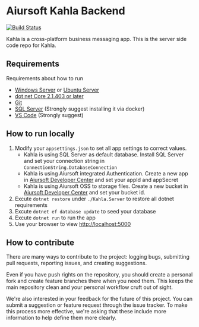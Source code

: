 # Aiursoft Kahla Backend

[![Build Status](https://travis-ci.org/AiursoftWeb/Kahla.svg?branch=master)](https://travis-ci.org/AiursoftWeb/Kahla)

Kahla is a cross-platform business messaging app. This is the server side code repo for Kahla.

## Requirements

Requirements about how to run
* [Windows Server](http://www.microsoft.com/en-us/cloud-platform/windows-server) or [Ubuntu Server](https://www.ubuntu.com/server)
* [dot net Core 2.1.403 or later](https://github.com/dotnet/core/tree/master/release-notes)
* [Git](https://git-scm.com)
* [SQL Server](https://hub.docker.com/r/microsoft/mssql-server-linux/) (Strongly suggest installing it via docker)
* [VS Code](https://code.visualstudio.com) (Strongly suggest)

## How to run locally

1. Modify your `appsettings.json` to set all app settings to correct values.
    * Kahla is using SQL Server as default database. Install SQL Server and set your connection string in `ConnectionString.DatabaseConnection`
    * Kahla is using Aiursoft integrated Authentication. Create a new app in [Aiursoft Developer Center](https://developer.aiursoft.com) and set your appId and appSecret
    * Kahla is using Aiursoft OSS to storage files. Create a new bucket in [Aiursoft Developer Center](https://developer.aiursoft.com/buckets) and set your bucket id.
2. Excute `dotnet restore` under `./Kahla.Server` to restore all dotnet requirements
3. Excute `dotnet ef database update` to seed your database
4. Excute `dotnet run` to run the app
5. Use your browser to view [http://localhost:5000](http://localhost:5000)

## How to contribute

There are many ways to contribute to the project: logging bugs, submitting pull requests, reporting issues, and creating suggestions.

Even if you have push rights on the repository, you should create a personal fork and create feature branches there when you need them. This keeps the main repository clean and your personal workflow cruft out of sight.

We're also interested in your feedback for the future of this project. You can submit a suggestion or feature request through the issue tracker. To make this process more effective, we're asking that these include more information to help define them more clearly.
